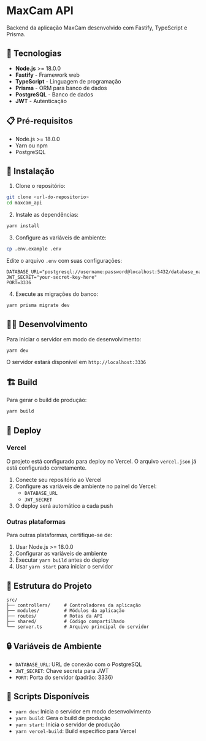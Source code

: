 # MaxCam API

Backend da aplicação MaxCam desenvolvido com Fastify, TypeScript e Prisma.

## 🚀 Tecnologias

- **Node.js** >= 18.0.0
- **Fastify** - Framework web
- **TypeScript** - Linguagem de programação
- **Prisma** - ORM para banco de dados
- **PostgreSQL** - Banco de dados
- **JWT** - Autenticação

## 📋 Pré-requisitos

- Node.js >= 18.0.0
- Yarn ou npm
- PostgreSQL

## 🔧 Instalação

1. Clone o repositório:
```bash
git clone <url-do-repositorio>
cd maxcam_api
```

2. Instale as dependências:
```bash
yarn install
```

3. Configure as variáveis de ambiente:
```bash
cp .env.example .env
```

Edite o arquivo `.env` com suas configurações:
```env
DATABASE_URL="postgresql://username:password@localhost:5432/database_name"
JWT_SECRET="your-secret-key-here"
PORT=3336
```

4. Execute as migrações do banco:
```bash
yarn prisma migrate dev
```

## 🏃‍♂️ Desenvolvimento

Para iniciar o servidor em modo de desenvolvimento:
```bash
yarn dev
```

O servidor estará disponível em `http://localhost:3336`

## 🏗️ Build

Para gerar o build de produção:
```bash
yarn build
```

## 🚀 Deploy

### Vercel

O projeto está configurado para deploy no Vercel. O arquivo `vercel.json` já está configurado corretamente.

1. Conecte seu repositório ao Vercel
2. Configure as variáveis de ambiente no painel do Vercel:
   - `DATABASE_URL`
   - `JWT_SECRET`
3. O deploy será automático a cada push

### Outras plataformas

Para outras plataformas, certifique-se de:
1. Usar Node.js >= 18.0.0
2. Configurar as variáveis de ambiente
3. Executar `yarn build` antes do deploy
4. Usar `yarn start` para iniciar o servidor

## 📁 Estrutura do Projeto

```
src/
├── controllers/     # Controladores da aplicação
├── modules/         # Módulos da aplicação
├── routes/          # Rotas da API
├── shared/          # Código compartilhado
└── server.ts        # Arquivo principal do servidor
```

## 🔒 Variáveis de Ambiente

- `DATABASE_URL`: URL de conexão com o PostgreSQL
- `JWT_SECRET`: Chave secreta para JWT
- `PORT`: Porta do servidor (padrão: 3336)

## 📝 Scripts Disponíveis

- `yarn dev`: Inicia o servidor em modo desenvolvimento
- `yarn build`: Gera o build de produção
- `yarn start`: Inicia o servidor de produção
- `yarn vercel-build`: Build específico para Vercel